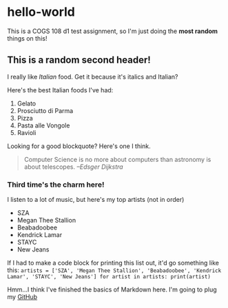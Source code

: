 # hello-world
This is a COGS 108 d1 test assignment, so I'm just doing the **most random** things on this!

## This is a random second header!
I really like *Italian* food. Get it because it's italics and Italian? 


Here's the best Italian foods I've had:
1. Gelato
2. Prosciutto di Parma
3. Pizza
4. Pasta alle Vongole
5. Ravioli


Looking for a good blockquote? Here's one I think.
> Computer Science is no more about computers than astronomy is about telescopes.
*–Edsger Dijkstra*

### Third time's the charm here!
I listen to a lot of music, but here's my top artists (not in order)
- SZA
- Megan Thee Stallion
- Beabadoobee
- Kendrick Lamar
- STAYC
- New Jeans


If I had to make a code block for printing this list out, it'd go something like this:
`artists = ['SZA', 'Megan Thee Stallion', 'Beabadoobee', 'Kendrick Lamar', 'STAYC', 'New Jeans']
  for artist in artists:
    print(artist)`


Hmm...I think I've finished the basics of Markdown here. I'm going to plug my [GitHub](https://github.com/alexavndra)
